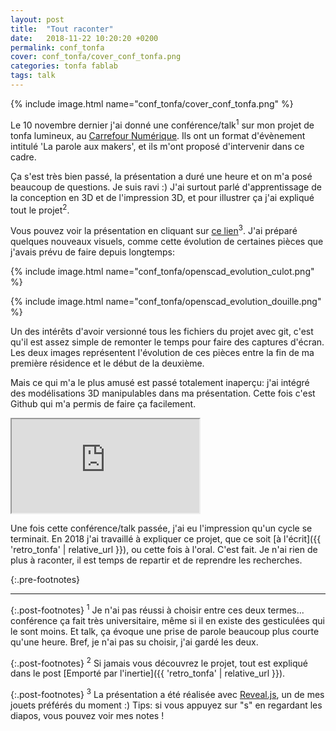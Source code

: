 ```yaml
---
layout: post
title:  "Tout raconter"
date:   2018-11-22 10:20:20 +0200
permalink: conf_tonfa
cover: conf_tonfa/cover_conf_tonfa.png
categories: tonfa fablab
tags: talk
---
```


{% include image.html name="conf_tonfa/cover_conf_tonfa.png" %}

Le 10 novembre dernier j'ai donné une conférence/talk<sup>1</sup> sur mon projet de tonfa lumineux, au <a href="http://www.cite-sciences.fr/fr/au-programme/lieux-ressources/carrefour-numerique2/" target='_blank'>Carrefour Numérique</a>. Ils ont un format d'évènement intitulé 'La parole aux makers', et ils m'ont proposé d'intervenir dans ce cadre.

Ça s'est très bien passé, la présentation a duré une heure et on m'a posé beaucoup de questions. Je suis ravi :) J'ai surtout parlé d'apprentissage de la conception en 3D et de l'impression 3D, et pour illustrer ça j'ai expliqué tout le projet<sup>2</sup>.
<!--more-->

Vous pouvez voir la présentation en cliquant sur [ce lien](https://ruff9.github.io/conf_bilan_tonfa/)<sup>3</sup>. J'ai préparé quelques nouveaux visuels, comme cette évolution de certaines pièces que j'avais prévu de faire depuis longtemps:

{% include image.html name="conf_tonfa/openscad_evolution_culot.png" %}

{% include image.html name="conf_tonfa/openscad_evolution_douille.png" %}

Un des intérêts d'avoir versionné tous les fichiers du projet avec git, c'est qu'il est assez simple de remonter le temps pour faire des captures d'écran. Les deux images représentent l'évolution de ces pièces entre la fin de ma première résidence et le début de la deuxième.

Mais ce qui m'a le plus amusé est passé totalement inaperçu: j'ai intégré des modélisations 3D manipulables dans ma présentation. Cette fois c'est Github qui m'a permis de faire ça facilement.

<iframe class='github-render' src="https://render.githubusercontent.com/view/solid?commit=8609fe5f18c8fea19bc04d6e6686881c530e23ad&amp;enc_url=68747470733a2f2f7261772e67697468756275736572636f6e74656e742e636f6d2f52756666392f4c696768742f383630396665356631386338666561313962633034643665363638363838316335333065323361642f73746c2f696e746572696575722e73746c&amp;nwo=Ruff9%2FLight&amp;path=stl%2Finterieur.stl&amp;repository_id=37383600&amp;repository_type=Repository#dc3b1000-4c8d-4edf-b070-0424e62d8d99">Viewer requires iframe.</iframe>
<br/>

Une fois cette conférence/talk passée, j'ai eu l'impression qu'un cycle se terminait. En 2018 j'ai travaillé à expliquer ce projet, que ce soit [à l'écrit]({{ 'retro_tonfa' | relative_url }}), ou cette fois à l'oral. C'est fait. Je n'ai rien de plus à raconter, il est temps de repartir et de reprendre les recherches.

{:.pre-footnotes}
<hr/>
{:.post-footnotes}
<sup>1</sup>  Je n'ai pas réussi à choisir entre ces deux termes... conférence ça fait très universitaire, même si il en existe des gesticulées qui le sont moins. Et talk, ça évoque une prise de parole beaucoup plus courte qu'une heure. Bref, je n'ai pas su choisir, j'ai gardé les deux.

{:.post-footnotes}
<sup>2</sup>  Si jamais vous découvrez le projet, tout est expliqué dans le post [Emporté par l'inertie]({{ 'retro_tonfa' | relative_url }}).

{:.post-footnotes}
<sup>3</sup> La présentation a été réalisée avec [Reveal.js](https://github.com/hakimel/reveal.js), un de mes jouets préférés du moment :) Tips: si vous appuyez sur "s" en regardant les diapos, vous pouvez voir mes notes !